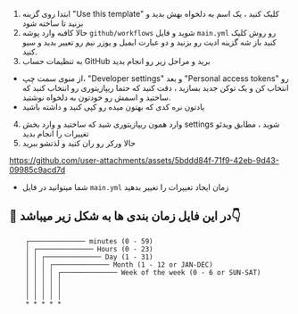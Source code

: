  
1. ابتدا روی گزینه "Use this template" کلیک کنید ، یک اسم به دلخواه بهش بدید و بزنید تا ساخته شود
2. حالا کافبه وارد پوشه `github/workflows` شوید و فایل `main.yml` رو روش کلیک کنید باز شه گزینه ادیت رو بزنید و دو عبارت ایمیل و یوزر نیم رو تعییر بدید و سیو کنید.
3. به تنظیمات حساب GitHub برید و مراحل زیر رو انجام بدید

- از منوی سمت چپ، "Developer settings" و بعد "Personal access tokens" رو انتخاب کن و یک توکن جدید بسازید ، دقت کنید که حتما ریپازیتوری رو انتخاب کنید که ساختید و اسمش رو خودتون به دلخواه نوشتید. 
- یادتون نره کدی که بهتون میده رو کپی کنید و داشته باشید
4. وارد همون ریپازیتوری شید که ساختید و وارد بخش settings شوید ، مطابق ویدئو تغییرات را انجام بدید
5. حالا ورکر رو ران کنید و لذتشو ببرید




https://github.com/user-attachments/assets/5bddd84f-71f9-42eb-9d43-09985c9acd7d


- شما میتوانید در فایل `main.yml` زمان ایجاد تغییرات را تغییر بدهید 
## 📍 در این فایل زمان بندی ها به شکل زیر میباشد👇
```plain
    ┌────────────── minutes (0 - 59)
    │ ┌────────────── Hours (0 - 23)
    │ │ ┌────────────── Day (1 - 31)
    │ │ │ ┌────────────── Month (1 - 12 or JAN-DEC)
    │ │ │ │ ┌────────────── Week of the week (0 - 6 or SUN-SAT)
    │ │ │ │ │
    │ │ │ │ │
    │ │ │ │ │
    * * * * *
```



